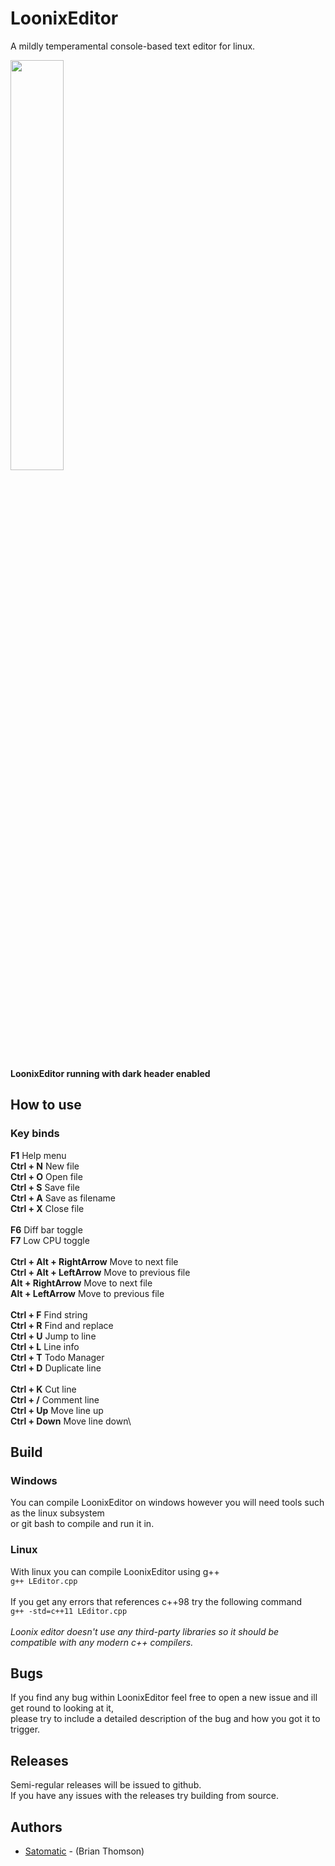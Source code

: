 # LoonixEditor
A mildly temperamental console-based text editor for linux.

<img src="https://i.imgur.com/G6biPbp.png" width="41%">

**LoonixEditor running with dark header enabled**

## How to use
### Key binds
**F1** Help menu\
**Ctrl + N** New file\
**Ctrl + O** Open file\
**Ctrl + S** Save file\
**Ctrl + A** Save as filename\
**Ctrl + X** Close file\
\
**F6** Diff bar toggle\
**F7** Low CPU toggle\
\
**Ctrl + Alt + RightArrow** Move to next file\
**Ctrl + Alt + LeftArrow** Move to previous file\
**Alt + RightArrow** Move to next file\
**Alt + LeftArrow** Move to previous file\
\
**Ctrl + F** Find string\
**Ctrl + R** Find and replace\
**Ctrl + U** Jump to line\
**Ctrl + L** Line info\
**Ctrl + T** Todo Manager\
**Ctrl + D** Duplicate line\
\
**Ctrl + K** Cut line\
**Ctrl + /** Comment line\
**Ctrl + Up** Move line up\
**Ctrl + Down** Move line down\

## Build
### Windows
You can compile LoonixEditor on windows however you will need tools such as the linux subsystem\
or git bash to compile and run it in.

### Linux
With linux you can compile LoonixEditor using g++\
<code>g++ LEditor.cpp</code>
\
\
If you get any errors that references c++98 try the following command\
<code>g++ -std=c++11 LEditor.cpp</code>
\
\
*Loonix editor doesn't use any third-party libraries so it should be compatible with any modern c++ compilers.*

## Bugs
If you find any bug within LoonixEditor feel free to open a new issue and ill get round to looking at it,\
please try to include a detailed description of the bug and how you got it to trigger.

## Releases
Semi-regular releases will be issued to github.\
If you have any issues with the releases try building from source.

## Authors

* [Satomatic](http://www.github.com/Satomatic) - (Brian Thomson)
